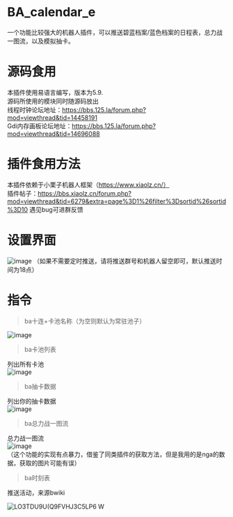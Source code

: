 # BA_calendar_e
一个功能比较强大的机器人插件，可以推送碧蓝档案/蓝色档案的日程表，总力战一图流，以及模拟抽卡。
# 源码食用
本插件使用易语言编写，版本为5.9.<br>
源码所使用的模块同时随源码放出<br>
线程时钟论坛地址：https://bbs.125.la/forum.php?mod=viewthread&tid=14458191<br>
Gdi内存画板论坛地址：https://bbs.125.la/forum.php?mod=viewthread&tid=14696088<br>
# 插件食用方法
本插件依赖于小栗子机器人框架（https://www.xiaolz.cn/）  
插件帖子：https://bbs.xiaolz.cn/forum.php?mod=viewthread&tid=6279&extra=page%3D1%26filter%3Dsortid%26sortid%3D10
遇见bug可进群反馈
# 设置界面
![image](https://user-images.githubusercontent.com/20775434/167650187-e36b1680-de55-45d6-b3e5-9a44f65bab07.png)
（如果不需要定时推送，请将推送群号和机器人留空即可，默认推送时间为18点）
# 指令
>  ba十连+卡池名称（为空则默认为常驻池子）

![image](https://user-images.githubusercontent.com/20775434/167645774-b5098145-0cb8-4c01-a5e0-e84f9b29d58f.png)

>  ba卡池列表

列出所有卡池  
![image](https://user-images.githubusercontent.com/20775434/167646015-256a53a1-8c6a-4a61-8087-b7346d118491.png)

>  ba抽卡数据

列出你的抽卡数据<br>
![image](https://user-images.githubusercontent.com/20775434/167646201-d6d3a73b-f8d6-4df5-8a39-3a5c4d1c84b7.png)

>  ba总力战一图流

总力战一图流<br>
![image](https://user-images.githubusercontent.com/20775434/167646506-d891c4cb-3c57-4f3e-9f85-ce40876a9137.png)
<br>
（这个功能的实现有点暴力，借鉴了同类插件的获取方法，但是我用的是nga的数据，获取的图片可能有误）
>  ba时刻表

推送活动，来源bwiki<br>

![LO3TDU9U(Q9FVHJ3C5LP6 W](https://user-images.githubusercontent.com/20775434/167648768-e19f1e03-ca6b-46bd-a7ba-13955f302e8f.png)



